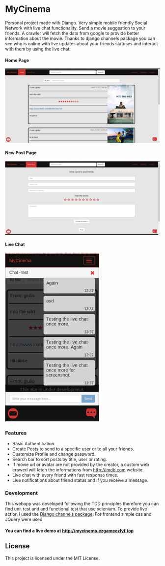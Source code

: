 # MyCinema

Personal project made with Django. Very simple mobile friendly Social Network with live chat functionality.
Send a movie suggestion to your friends. A crawler will fetch the data from google to provide better information about the movie.
Thanks to django channels package you can see who is online with live updates about your friends statuses and interact with them by using the live chat.

#### Home Page

![screenshot of home page](/movieapp_backend/movieapp_frontend/static/images/home.png?raw=true "Home Page")

#### New Post Page

![screenshot of profile page](/movieapp_backend/movieapp_frontend/static/images/newpost.png?raw=true "Profile Page")

#### Live Chat

![screenshot of admin page](/movieapp_backend/movieapp_frontend/static/images/livechat.png?raw=true "Admin Page")

### Features

* Basic Authentication.
* Create Posts to send to a specific user or to all your friends.
* Customize Profile and change password.
* Search bar to sort posts by title, user or rating.
* If movie url or avatar are not provided by the creator, a custom web crawerl will fetch the informations from <http://imdb.com> website.
* Live chat with every friend with fast response times.
* Live notifications about friend status and if you receive a message.

### Development

This webapp was developed following the TDD principles therefore you can find unit test and and functional test that use selenium.
To provide live action I used the [Django channels package](https://github.com/django/channels).
For frontend simple css and JQuery were used.

#### You can find a live demo at <http://mycinema.ezgameezlyf.top>

## License

This project is licensed under the MIT License.